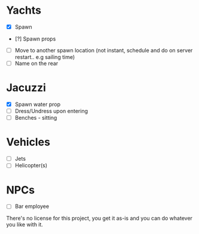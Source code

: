 # Yachts
- [x] Spawn 
- [?] Spawn props
- [ ] Move to another spawn location (not instant, schedule and do on server restart.. e.g sailing time)
- [ ] Name on the rear

# Jacuzzi
- [x] Spawn water prop
- [ ] Dress/Undress upon entering
- [ ] Benches - sitting

# Vehicles
- [ ] Jets
- [ ] Helicopter(s) 

# NPCs
- [ ] Bar employee


There's no license for this project, you get it as-is and you can do whatever you like with it.
